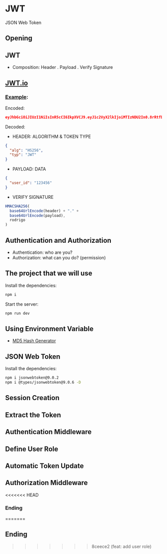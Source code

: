 # JWT

JSON Web Token

## Opening

## JWT

- Composition: Header . Payload . Verify Signature

## [JWT.io](https://jwt.io/)

### [Example](https://jwt.io/#debugger-io?token=eyJhbGciOiJIUzI1NiIsInR5cCI6IkpXVCJ9.eyJ1c2VyX2lkIjoiMTIzNDU2In0.8rRtfDYtQol1EuAUzmRR6lfiPm-bCD2vIteqFdz1hZU):

Encoded:
```json
eyJhbGciOiJIUzI1NiIsInR5cCI6IkpXVCJ9.eyJ1c2VyX2lkIjoiMTIzNDU2In0.8rRtfDYtQol1EuAUzmRR6lfiPm-bCD2vIteqFdz1hZU
```

Decoded:

- HEADER: ALGORITHM & TOKEN TYPE
```json
{
  "alg": "HS256",
  "typ": "JWT"
}
```

- PAYLOAD: DATA
```json
{
  "user_id": "123456"
}
```

- VERIFY SIGNATURE
```js
HMACSHA256(
  base64UrlEncode(header) + "." +
  base64UrlEncode(payload),
  rodrigo
)
```


## Authentication and Authorization

- Authentication: who are you?
- Authorization: what can you do? (permission)

## The project that we will use

Install the dependencies:
```sh
npm i
```

Start the server:
```sh
npm run dev
```

## Using Environment Variable

- [MD5 Hash Generator](https://www.md5hashgenerator.com/)

## JSON Web Token

Install the dependencies:
```sh
npm i jsonwebtoken@9.0.2
npm i @types/jsonwebtoken@9.0.6 -D
```

## Session Creation

## Extract the Token

## Authentication Middleware

## Define User Role

## Automatic Token Update

## Authorization Middleware

<<<<<<< HEAD
### Ending
=======
## Ending
>>>>>>> 8ceece2 (feat: add user role)
